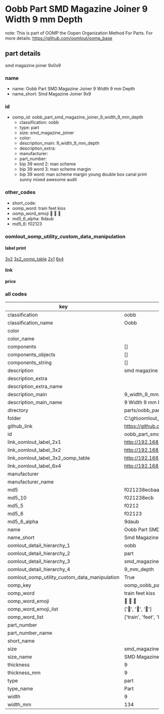 # Oobb Part SMD Magazine Joiner 9 Width 9 mm Depth  

note: This is part of OOMP the Oopen Organization Method For Parts. For more details: https://github.com/oomlout/oomp_base

##  part details
  



smd magazine joiner 9x0x9



### name
* name: Oobb Part SMD Magazine Joiner 9 Width 9 mm Depth
* name_short: Smd Magazine Joiner 9x9 
### id
* oomp_id: oobb_part_smd_magazine_joiner_9_width_9_mm_depth
  * classification: oobb
  * type: part
  * size: smd_magazine_joiner
  * color: 
  * description_main: 9_width_9_mm_depth
  * description_extra: 
  * manufacturer: 
  * part_number: 
  * bip 39 word 2: man scheme
  * bip 39 word 3: man scheme margin
  * bip 39 word: man scheme margin young double box canal print sunny mixed awesome audit

### other_codes
* short_code: 
* oomp_word: train feet kiss
* oomp_word_emoji :train: :feet: :kiss:
* md5_6_alpha: 9daub
* md5_6: f02123






### oomlout_oomp_utility_custom_data_manipulation
#### label print
[3x2](http://192.168.1.245:1112/?label=oomp%209daub)
[3x2_oomp_table](http://192.168.1.108:1112/?label=oomp%209daub)
[2x1](http://192.168.1.242:1112/?label=oomp%209daub)
[6x4](http://192.168.1.55:1112/?label=oomp%209daub)    

#### link

                              

#### price







### all codes 
| key | value |  
| --- | --- |  
| classification | oobb |  
| classification_name | Oobb |  
| color |  |  
| color_name |  |  
| components | [] |  
| components_objects | [] |  
| components_string | [] |  
| description | smd magazine joiner 9x0x9 |  
| description_extra |  |  
| description_extra_name |  |  
| description_main | 9_width_9_mm_depth |  
| description_main_name | 9 Width 9 mm Depth |  
| directory | parts/oobb_part_smd_magazine_joiner_9_width_9_mm_depth |  
| folder | C:\gh\oomlout_oobb_version_4_generated_parts\things\oobb_part_smd_magazine_joiner_9_width_9_mm_depth |  
| github_link | https://github.com/oomlout/oomlout_oomp_part_src/tree/main/parts/oobb_part_smd_magazine_joiner_9_width_9_mm_depth |  
| id | oobb_part_smd_magazine_joiner_9_width_9_mm_depth |  
| link_oomlout_label_2x1 | http://192.168.1.242:1112/?label=oomp%209daub |  
| link_oomlout_label_3x2 | http://192.168.1.245:1112/?label=oomp%209daub |  
| link_oomlout_label_3x2_oomp_table | http://192.168.1.108:1112/?label=oomp%209daub |  
| link_oomlout_label_6x4 | http://192.168.1.55:1112/?label=oomp%209daub |  
| manufacturer |  |  
| manufacturer_name |  |  
| md5 | f021238ecbaac4206a20dff50ff02c36 |  
| md5_10 | f021238ecb |  
| md5_5 | f0212 |  
| md5_6 | f02123 |  
| md5_6_alpha | 9daub |  
| name | Oobb Part SMD Magazine Joiner 9 Width 9 mm Depth |  
| name_short | Smd Magazine Joiner 9x9  |  
| oomlout_detail_hierarchy_1 | oobb |  
| oomlout_detail_hierarchy_2 | part |  
| oomlout_detail_hierarchy_3 | smd_magazine_joiner |  
| oomlout_detail_hierarchy_4 | 9_mm_depth |  
| oomlout_oomp_utility_custom_data_manipulation | True |  
| oomp_key | oomp_oobb_part_smd_magazine_joiner_9_width_9_mm_depth |  
| oomp_word | train feet kiss |  
| oomp_word_emoji | :train: :feet: :kiss: |  
| oomp_word_emoji_list | [':train:', ':feet:', ':kiss:'] |  
| oomp_word_list | ['train', 'feet', 'kiss'] |  
| part_number |  |  
| part_number_name |  |  
| short_name |  |  
| size | smd_magazine_joiner |  
| size_name | SMD Magazine Joiner |  
| thickness | 9 |  
| thickness_mm | 9 |  
| type | part |  
| type_name | Part |  
| width | 9 |  
| width_mm | 134 |  
